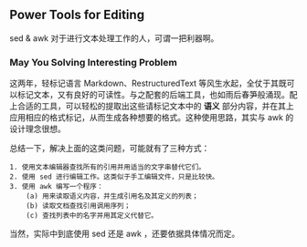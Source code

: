## Power Tools for Editing
sed & awk 对于进行文本处理工作的人，可谓一把利器啊。

### May You Solving Interesting Problem
这两年，轻标记语言 Markdown、RestructuredText 等风生水起，全仗于其既可以标记文本，又有良好的可读性。与之配套的后端工具，也如雨后春笋般涌现。配上合适的工具，可以轻松的提取出这些请标记文本中的 **语义** 部分内容，并在其上应用相应的格式标记，从而生成各种想要的格式。这种使用思路，其实与 awk 的设计理念很想。

总结一下，解决上面的这类问题，可能就有了三种方式：

    1. 使用文本编辑器查找所有的引用并用适当的文字串替代它们。
    2. 使用 sed 进行编辑工作。这类似于手工编辑文件，只是比较快。
    3. 使用 awk 编写一个程序：
        (a) 用来读取语义内容，并生成引用名及其定义的列表；
        (b) 读取文档查找引用调用序列；
        (c) 查找列表中的名字并用其定义代替它。

当然，实际中到底使用 sed 还是 awk ，还要依据具体情况而定。
